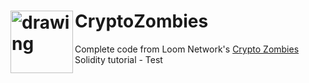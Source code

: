 
# CryptoZombies <img src="https://user-images.githubusercontent.com/61299527/173169381-50559426-c1e0-4908-b61c-67a9cf9aaee4.png" alt="drawing" width="100px" align="left"/>
Complete code from Loom Network's [Crypto Zombies](https://cryptozombies.io/en/course) Solidity tutorial
        - Test 
        
